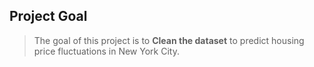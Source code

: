 ## Project Goal
> The goal of this project is to **Clean the dataset** to predict housing price fluctuations in New York City.
  
 
 
 
